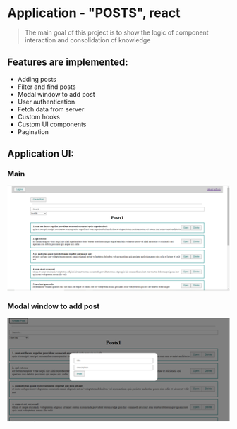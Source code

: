 # Application - "POSTS", react

> The main goal of this project is to show the logic of component interaction and consolidation of knowledge

## **Features are implemented:**

- Adding posts
- Filter and find posts
- Modal window to add post
- User authentication
- Fetch data from server
- Custom hooks
- Custom UI components
- Pagination

## **Application UI:**

### **Main**
![Main](./imagesMD/MainPosts.png)

### **Modal window to add post**
![Modal](./imagesMD/ModalCreatePost.png)